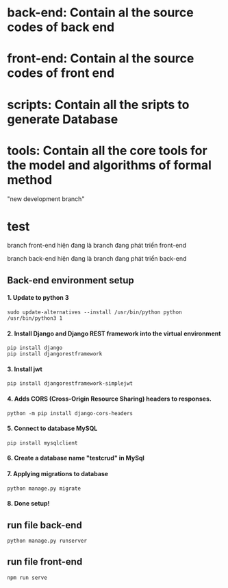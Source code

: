 # back-end: Contain al the source codes of back end
# front-end: Contain al the source codes of front end
# scripts: Contain all the sripts to generate Database 
# tools: Contain all the core tools for the model and algorithms of formal method

"new development branch" 
# test

branch front-end hiện đang là branch đang phát triển front-end

branch back-end hiện đang là branch đang phát triển back-end


## Back-end environment setup
#### 1. Update to python 3 
```
sudo update-alternatives --install /usr/bin/python python /usr/bin/python3 1
```
#### 2. Install Django and Django REST framework into the virtual environment
```
pip install django
pip install djangorestframework
```
#### 3. Install jwt
```
pip install djangorestframework-simplejwt
```
#### 4. Adds CORS (Cross-Origin Resource Sharing) headers to responses.
```
python -m pip install django-cors-headers
```
#### 5. Connect to database MySQL
```
pip install mysqlclient
```
#### 6. Create a database name "testcrud" in MySql

#### 7. Applying migrations to database
```
python manage.py migrate
```
#### 8. Done setup!
                                           
                                           

## run file back-end 
```
python manage.py runserver
```
## run file front-end
```
npm run serve
```
